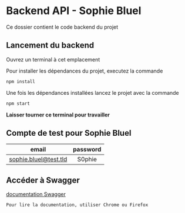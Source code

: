 # Backend API - Sophie Bluel

Ce dossier contient le code backend du projet

## Lancement du backend 

Ouvrez un terminal à cet emplacement

Pour installer les dépendances du projet, executez la commande 
```bash 
npm install
```

Une fois les dépendances installées lancez le projet avec la commande 
```bash 
npm start 
```

**Laisser tourner ce terminal pour travailler**

## Compte de test pour Sophie Bluel

|email|password|
| :---------------: | :---------------: |
|sophie.bluel@test.tld|S0phie| 
    
## Accéder à Swagger

[documentation Swagger](    )

    Pour lire la documentation, utiliser Chrome ou Firefox
